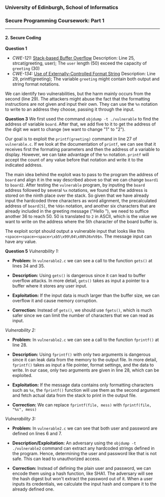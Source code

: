 ### University of Edinburgh, School of Informatics
### Secure Programming Coursework: Part 1

---

#### 2. Secure Coding
**Question 1**
- *CWE-121:* [Stack-based Buffer Overflow](https://cwe.mitre.org/data/definitions/121.html)
Description: Line 25, strcat(greeting, user); The `user` length (50) exceed the capacity of `greeting` (30)
- *CWE-134:* [Use of Externally-Controlled Format String](https://cwe.mitre.org/data/definitions/134.html)
Description: Line 29, printf(greeting); The variable `greeting` might contain both output and string format notations. 

We can identify two vulnerabilities, but the harm mainly occurs from the second (line 29). The attackers might abuse the fact that the formatting instructions are not given and input their own. They can use the `%n` notation to write to an address they choose, passing it through the input.

**Question 3**
We first used the command `objdump -t ./vulnerable` to find the address of variable `board`. After that, we add five to it to get the address of the digit we want to change (we want to change "1" to "2"). 

Our goal is to exploit the `printf(greeting)` command in line 27 of `vulnerable.c`. If we look at the documentation of `printf`, we can see that it receives first the formating parameters and then the address of a variable to display. However, we can take advantage of the `%n` notation. `printf` will accept the count of any value before that notation and write it to the indicated address.

The main idea behind the exploit was to pass to the program the address of `board` and align it in the way described above so that we can change `board1` to `board2`. After testing the `vulnerable` program, by inputing the `board` address followed by several `%x` notations, we found that the address is stored on the ninth place over the stack. So given that we have already input the hardcoded three characters as word alignment, the precalculated address of `board[5]`, the `%9$n` notation, and another six characters that are already included in the greeting message ("Hello "), we need to suffice another 36 to reach 50. 50 is translated to `2` in ASCII, which is the value we want to write on the address where the 5th character of the board buffer is. 

The exploit script should output a vulnerable input that looks like this `<space><space><space>\xb5\x99\04\x08%36x%9$n`. The message input can have any value.

**Question 5**
*Vulnerability 1:*

- **Problem:** In `vulnerable2.c` we can see a call to the function `gets()` at lines 34 and 35. 

- **Description:** Using `gets()` is dangerous since it can lead to buffer overflow attacks. In more detail, `gets()` takes as input a pointer to a buffer where it stores any user input. 

- **Exploitation:** If the input data is much larger than the buffer size, we can overflow it and cause memory corruption. 

- **Correction:** Instead of `gets()`, we should use `fgets()`, which is much safer since we can limit the number of characters that we can read as input.

*Vulnerability 2:* 

- **Problem:** In `vulnerable2.c` we can see a call to the function `fprintf()` at line 28.

- **Description:** Using `fprintf()` with only two arguments is dangerous since it can leak data from the memory to the output file. In more detail, `fprintf()` takes as input a file pointer, format settings, and the data to write. In our case, only two arguments are given in line 28, which can be exploited.

- **Exploitation:** If the message data contains only formatting characters such as `%x`, the `fprintf()` function will use them as the second argument and fetch actual data from the stack to print in the output file. 

- **Correction:** We can replace `fprintf(file, mess)` with `fprintf(file, "%s", mess)`

*Vulnerability 3:*

- **Problem:** In `vulnerable2.c` we can see that both user and password are defined on lines 6 and 7.

- **Description/Exploitation:** An adversary using the `objdump -t ./vulnerable2` command can extract any hardcoded strings defined in the program. Hence, determining the user and password like that is not safe. This can lead to unauthorized access.  

- **Correction:** Instead of defining the plain user and password, we can encode them using a hash function, like SHA1. The adversary will see the hash digest but won't extract the password out of it. When a user inputs its credentials, we calculate the input hash and compare it to the already defined one.